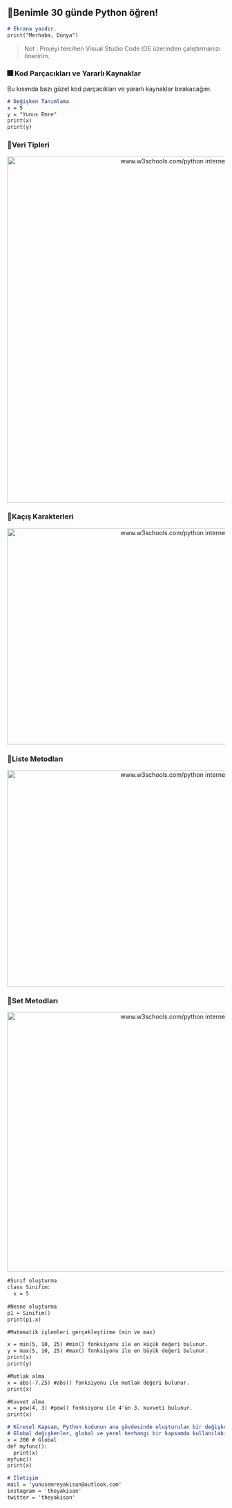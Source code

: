## :paperclip:Benimle 30 günde Python öğren!

```markdown
# Ekrana yazdır.
print("Merhaba, Dünya")
```

>Not : Projeyi tercihen Visual Studio Code IDE üzerinden çalıştırmanızı öneririm.


### :fireworks: Kod Parçacıkları ve Yararlı Kaynaklar
Bu kısımda bazı güzel kod parçacıkları ve yararlı kaynaklar bırakacağım.


```markdown
# Değişken Tanımlama
x = 5
y = "Yunus Emre"
print(x)
print(y)
```
### :key:Veri Tipleri
<p align="center">
  <img width="900" height="800" src="https://i.hizliresim.com/6m1vnp0.png" alt="www.w3schools.com/python internet adresinden alınmıştır.">
</p>


### :runner:Kaçış Karakterleri
<p align="center">
  <img width="900" height="500" src="https://i.hizliresim.com/3hlzy8r.png" alt="www.w3schools.com/python internet adresinden alınmıştır.">
</p>

### :floppy_disk:Liste Metodları
<p align="center">
  <img width="900" height="500" src="https://i.hizliresim.com/n5l5f10.png" alt="www.w3schools.com/python internet adresinden alınmıştır.">
</p>

### :thought_balloon:Set Metodları
<p align="center">
  <img width="900" height="600" src="https://i.hizliresim.com/4ulox8w.png" alt="www.w3schools.com/python internet adresinden alınmıştır.">
</p>

```markdown
#Sınıf oluşturma 
class Sinifim:
  x = 5
  
#Nesne oluşturma 
p1 = Sinifim()
print(p1.x)
```
```markdown
#Matematik işlemleri gerçekleştirme (min ve max)

x = min(5, 10, 25) #min() fonksiyonu ile en küçük değeri bulunur.
y = max(5, 10, 25) #max() fonksiyonu ile en büyük değeri bulunur.
print(x)
print(y)

#Mutlak alma
x = abs(-7.25) #abs() fonksiyonu ile mutlak değeri bulunur.
print(x)

#Kuvvet alma
x = pow(4, 3) #pow() fonksiyonu ile 4'ün 3. kuvveti bulunur.
print(x)
```
```markdown
# Küresel Kapsam, Python kodunun ana gövdesinde oluşturulan bir değişken global bir değişkendir ve global kapsama aittir. 
# Global değişkenler, global ve yerel herhangi bir kapsamda kullanılabilir.
x = 200 # Global
def myfunc():
  print(x)
myfunc()
print(x)
```
```markdown
# İletişim 
mail = 'yunusemreyakisan@outlook.com'
instagram = 'theyakisan'
twitter = 'theyakisan'
```



